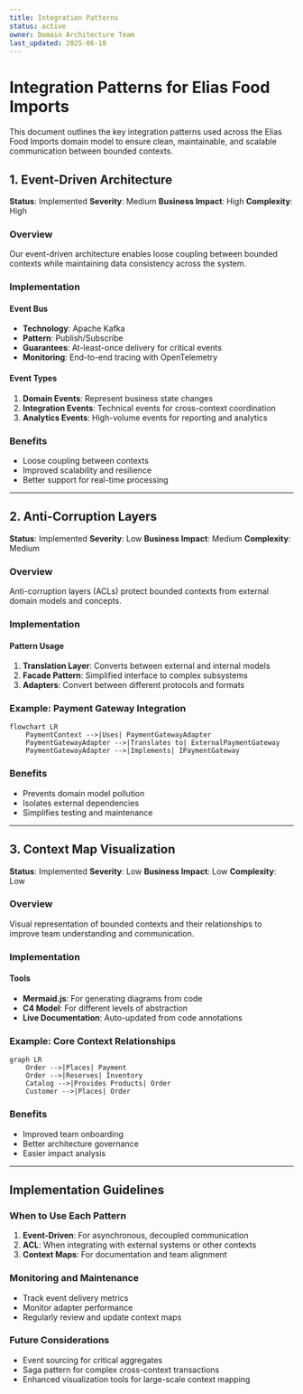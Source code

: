 ```yaml
---
title: Integration Patterns
status: active
owner: Domain Architecture Team
last_updated: 2025-06-10
---
```


# Integration Patterns for Elias Food Imports

This document outlines the key integration patterns used across the Elias Food Imports domain model to ensure clean, maintainable, and scalable communication between bounded contexts.

## 1. Event-Driven Architecture

**Status**: Implemented
**Severity**: Medium
**Business Impact**: High
**Complexity**: High

### Overview
Our event-driven architecture enables loose coupling between bounded contexts while maintaining data consistency across the system.

### Implementation

#### Event Bus
- **Technology**: Apache Kafka
- **Pattern**: Publish/Subscribe
- **Guarantees**: At-least-once delivery for critical events
- **Monitoring**: End-to-end tracing with OpenTelemetry

#### Event Types
1. **Domain Events**: Represent business state changes
2. **Integration Events**: Technical events for cross-context coordination
3. **Analytics Events**: High-volume events for reporting and analytics

### Benefits
- Loose coupling between contexts
- Improved scalability and resilience
- Better support for real-time processing

---

## 2. Anti-Corruption Layers

**Status**: Implemented
**Severity**: Low
**Business Impact**: Medium
**Complexity**: Medium

### Overview
Anti-corruption layers (ACLs) protect bounded contexts from external domain models and concepts.

### Implementation

#### Pattern Usage
1. **Translation Layer**: Converts between external and internal models
2. **Facade Pattern**: Simplified interface to complex subsystems
3. **Adapters**: Convert between different protocols and formats

### Example: Payment Gateway Integration
```mermaid
flowchart LR
    PaymentContext -->|Uses| PaymentGatewayAdapter
    PaymentGatewayAdapter -->|Translates to| ExternalPaymentGateway
    PaymentGatewayAdapter -->|Implements| IPaymentGateway
```

### Benefits
- Prevents domain model pollution
- Isolates external dependencies
- Simplifies testing and maintenance

---

## 3. Context Map Visualization

**Status**: Implemented
**Severity**: Low
**Business Impact**: Low
**Complexity**: Low

### Overview
Visual representation of bounded contexts and their relationships to improve team understanding and communication.

### Implementation

#### Tools
- **Mermaid.js**: For generating diagrams from code
- **C4 Model**: For different levels of abstraction
- **Live Documentation**: Auto-updated from code annotations

### Example: Core Context Relationships
```mermaid
graph LR
    Order -->|Places| Payment
    Order -->|Reserves| Inventory
    Catalog -->|Provides Products| Order
    Customer -->|Places| Order
```

### Benefits
- Improved team onboarding
- Better architecture governance
- Easier impact analysis

---

## Implementation Guidelines

### When to Use Each Pattern
1. **Event-Driven**: For asynchronous, decoupled communication
2. **ACL**: When integrating with external systems or other contexts
3. **Context Maps**: For documentation and team alignment

### Monitoring and Maintenance
- Track event delivery metrics
- Monitor adapter performance
- Regularly review and update context maps

### Future Considerations
- Event sourcing for critical aggregates
- Saga pattern for complex cross-context transactions
- Enhanced visualization tools for large-scale context mapping

